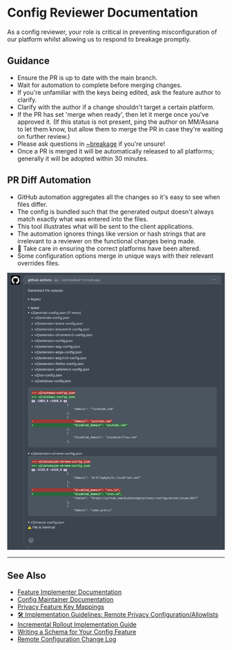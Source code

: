 # Config Reviewer Documentation

As a config reviewer, your role is critical in preventing misconfiguration of our platform whilst allowing us to respond to breakage promptly.

## Guidance

- Ensure the PR is up to date with the main branch.
- Wait for automation to complete before merging changes.
- If you're unfamiliar with the keys being edited, ask the feature author to clarify.
- Clarify with the author if a change shouldn't target a certain platform.
- If the PR has set 'merge when ready', then let it merge once you've approved it. (If this status is not present, ping the author on MM/Asana to let them know, but allow them to merge the PR in case they're waiting on further review.)
- Please ask questions in [~breakage](https://chat.duckduckgo.com/ddg/channels/breakage) if you're unsure!
- Once a PR is merged it will be automatically released to all platforms; generally it will be adopted within 30 minutes.

## PR Diff Automation

- GitHub automation aggregates all the changes so it's easy to see when files differ.
- The config is bundled such that the generated output doesn't always match exactly what was entered into the files.
- This tool illustrates what will be sent to the client applications.
- The automation ignores things like version or hash strings that are irrelevant to a reviewer on the functional changes being made.
- 👀 Take care in ensuring the correct platforms have been altered.
- Some configuration options merge in unique ways with their relevant overrides files.

![GitHub diff bot automation](./image.png)

---

## See Also

- [Feature Implementer Documentation](./feature-implementer-documentation.md)
- [Config Maintainer Documentation](./config-maintainer-documentation.md)
- [Privacy Feature Key Mappings](./privacy-feature-key-mappings.md)
- [🛠 Implementation Guidelines: Remote Privacy Configuration/Allowlists](./implementation-guidelines-remote-privacy-configuration-allowlists.md)
- [Incremental Rollout Implementation Guide](./incremental-rollout-implementation-guide.md)
- [Writing a Schema for Your Config Feature](./writing-schema-for-config-feature.md)
- [Remote Configuration Change Log](./remote-configuration-change-log.md)
